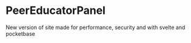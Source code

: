 # PeerEducatorPanel
New version of site made for performance, security and with svelte and pocketbase
